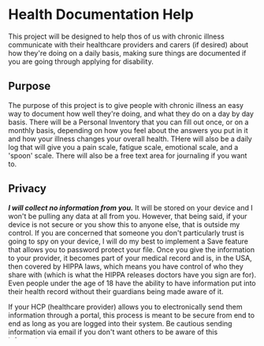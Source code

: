 # Health Documentation Help
This project will be designed to help thos of us with chronic illness communicate with their healthcare providers and carers (if desired) about how they're doing on a daily basis, making sure things are documented if you are going through applying for disability.

## Purpose
The purpose of this project is to give people with chronic illness an easy way to document how well they're doing, and what they do on a day by day basis.  There will be a Personal Inventory that you can fill out once, or on a monthly basis, depending on how you feel about the answers you put in it and how your illness changes your overall health.  THere will also be a daily log that will give you a pain scale, fatigue scale, emotional scale, and a 'spoon' scale.  There will also be a free text area for journaling if you want to.

## Privacy
__*I will collect no information from you.*__  It will be stored on your device and I won't be pulling any data at all from you.  However, that being said, if your device is not secure or you show this to anyone else, that is outside my control.  If you are concerned that someone you don't particularly trust is going to spy on your device, I will do my best to implement a Save feature that allows you to password protect your file.  Once you give the information to your provider, it becomes part of your medical record and is, in the USA, then covered by HIPPA laws, which means you have control of who they share with (which is what the HIPPA releases doctors have you sign are for).  Even people under the age of 18 have the ability to have information put into their health record without their guardians being made aware of it.

If your HCP (healthcare provider) allows you to electronically send them information through a portal, this process is meant to be secure from end to end as long as you are logged into their system.  Be cautious sending information via email if you don't want others to be aware of this information.

If you chose to share feedback or suggestions about this tool, please don't send me any PII (personally identifying information) as, while I have no reason to share it, I'm not covered under HIPPA and would have to reveal any communications if I were to be called on by an authority to do so (though, I have an iffy definition of 'authority' that only includes HCPs, lawyers, and judges).  I welcome your suggestions and feedback, just keep in mind that limitation.  I really want this tool to help others.

## Format
There will be two forms that you can fill out with this application:
### Personal Inventory
This is meant to be an overall inventory of what you can do broadly in a month.  On it will be a list of hobbies, chores, work, if you have a pet/service animal, how much care you can give your pet, a scale to indicate how much you can do on a bad day and how much on a good day.  There will be an optional field for emergency contacts as well, if you want to make use of it.  This emergency contact is for the person or people you call on when you need help or want some support.  There will be a check box if you want them added to your provider's list of emergency contacts with whatever HIPPA level of release you grant them.
### Weekly(ish) log
This will be mostly a series of scales to make it as easy to fill out as possible.  There will be a pain scale, a fatigue scale, an emotional scale for depression and anxiety, a 'spoon' scale for how much energy you started the day with, and a free-text area for anything else you want to add.  The scales will be written in plain English rather than faces since most of us with a chronic illness don't really have a full grasp of the difference between a 1 and a 5 and a 10.

## TODO
-[] Create list of hobbies
-[] Create list of chores
-[] Create types of work list
-[] Create list of pet/service animal chores based on animal type (dog/cat to start)
-[] Create scale and free text areas for good and bad day
-[] Add emergency contact(s) area and save button
-[] Create pain scale
-[] Create fatigue scale
-[] Create emotional scales
-[] Create spoon scale
-[] Add free text area, date capture, and save button
-[] Add secure save feature for both forms
-[] Updates?

## Timeline
I cannot promise when this project will be complete as I'm a chronically ill person with other things I __must__ do as well as other things I want to do.

## Languages
This project will be written with the magic of HTML, CSS, and JavaScript in English since those are the languages I'm most confident in.  Once finished, I'd be happpy to let other people translate it either by forking this project or sending me the translation.  Medical information is far too important and tricky to let Google Translate power through it, I think.